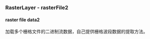 ### RasterLayer - rasterFile2
#### raster file data2
加载多个栅格文件的二进制流数据，自己提供栅格波段数据的提取方法。
<code src="./demos/rasterFile2.tsx"></code>